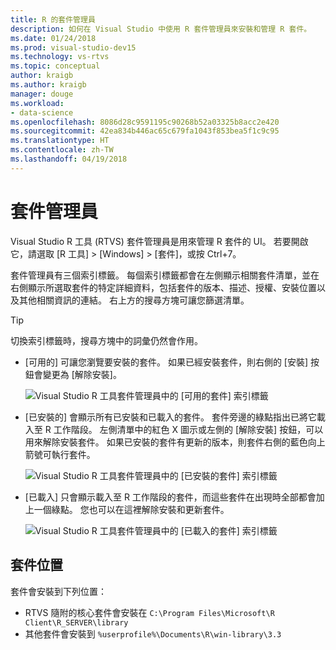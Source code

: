```yaml
---
title: R 的套件管理員
description: 如何在 Visual Studio 中使用 R 套件管理員來安裝和管理 R 套件。
ms.date: 01/24/2018
ms.prod: visual-studio-dev15
ms.technology: vs-rtvs
ms.topic: conceptual
author: kraigb
ms.author: kraigb
manager: douge
ms.workload:
- data-science
ms.openlocfilehash: 8086d28c9591195c90268b52a03325b8acc2e420
ms.sourcegitcommit: 42ea834b446ac65c679fa1043f853bea5f1c9c95
ms.translationtype: HT
ms.contentlocale: zh-TW
ms.lasthandoff: 04/19/2018
---
```

# <a name="package-manager"></a>套件管理員

Visual Studio R 工具 (RTVS) 套件管理員是用來管理 R 套件的 UI。 若要開啟它，請選取 [R 工具] > [Windows] > [套件]，或按 Ctrl+7。

套件管理員有三個索引標籤。 每個索引標籤都會在左側顯示相關套件清單，並在右側顯示所選取套件的特定詳細資料，包括套件的版本、描述、授權、安裝位置以及其他相關資訊的連結。 右上方的搜尋方塊可讓您篩選清單。

> [!Tip]
> 切換索引標籤時，搜尋方塊中的詞彙仍然會作用。

- [可用的] 可讓您瀏覽要安裝的套件。 如果已經安裝套件，則右側的 [安裝] 按鈕會變更為 [解除安裝]。

    ![Visual Studio R 工具套件管理員中的 [可用的套件] 索引標籤](media/package-manager-available.png)

- [已安裝的] 會顯示所有已安裝和已載入的套件。 套件旁邊的綠點指出已將它載入至 R 工作階段。 左側清單中的紅色 X 圖示或左側的 [解除安裝] 按鈕，可以用來解除安裝套件。 如果已安裝的套件有更新的版本，則套件右側的藍色向上箭號可執行套件。

    ![Visual Studio R 工具套件管理員中的 [已安裝的套件] 索引標籤](media/package-manager-installed.png)

- [已載入] 只會顯示載入至 R 工作階段的套件，而這些套件在出現時全部都會加上一個綠點。 您也可以在這裡解除安裝和更新套件。

    ![Visual Studio R 工具套件管理員中的 [已載入的套件] 索引標籤](media/package-manager-loaded.png)

## <a name="package-locations"></a>套件位置

套件會安裝到下列位置：

- RTVS 隨附的核心套件會安裝在 `C:\Program Files\Microsoft\R Client\R_SERVER\library`
- 其他套件會安裝到 `%userprofile%\Documents\R\win-library\3.3`
